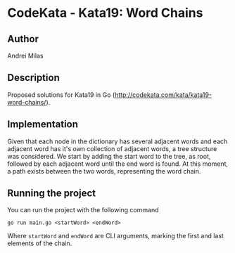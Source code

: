 # CodeKata - Kata19: Word Chains

## Author
Andrei Milas

## Description
Proposed solutions for Kata19 in Go (http://codekata.com/kata/kata19-word-chains/).

## Implementation
Given that each node in the dictionary has several adjacent words and each adjacent word has it's own collection of adjacent words, a tree structure was considered.
We start by adding the start word to the tree, as root, followed by each adjacent word until the end word is found. At this moment, a path exists between the two words, representing the word chain.

## Running the project
You can run the project with the following command
```
go run main.go <startWord> <endWord>
```
Where `startWord` and `endWord` are CLI arguments, marking the first and last elements of the chain.
